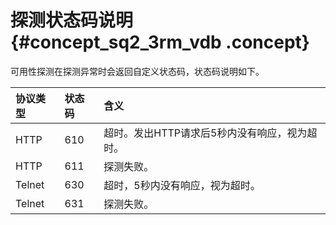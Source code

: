 # 探测状态码说明 {#concept_sq2_3rm_vdb .concept}

可用性探测在探测异常时会返回自定义状态码，状态码说明如下。

|协议类型|状态码|含义|
|:---|:--|:-|
|HTTP|610|超时。发出HTTP请求后5秒内没有响应，视为超时。|
|HTTP|611|探测失败。|
|Telnet|630|超时，5秒内没有响应，视为超时。|
|Telnet|631|探测失败。|


